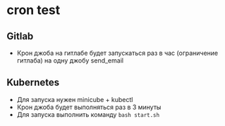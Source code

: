 # cron test

## Gitlab
- Крон джоба на гитлабе будет запускаться раз в час (ограничение гитлаба) на одну джобу send_email


## Kubernetes
- Для запуска нужен minicube + kubectl 
- Крон джоба будет выполняться раз в 3 минуты
- Для запуска выполнить команду `bash start.sh`
